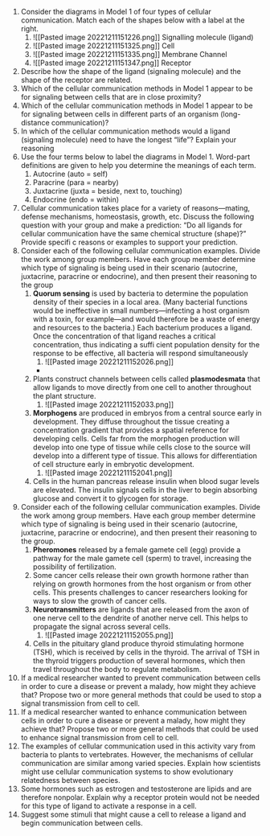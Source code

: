 1. Consider the diagrams in Model 1 of four types of cellular communication. Match each of the shapes below with a label at the right.
	1. ![[Pasted image 20221211151226.png]] Signalling molecule (ligand)
	2. ![[Pasted image 20221211151325.png]] Cell
	3. ![[Pasted image 20221211151335.png]] Membrane Channel
	4. ![[Pasted image 20221211151347.png]] Receptor
2. Describe how the shape of the ligand (signaling molecule) and the shape of the receptor are related.
3. Which of the cellular communication methods in Model 1 appear to be for signaling between cells that are in close proximity?
4. Which of the cellular communication methods in Model 1 appear to be for signaling between cells in different parts of an organism (long-distance communication)?
5. In which of the cellular communication methods would a ligand (signaling molecule) need to have the longest “life”? Explain your reasoning
6. Use the four terms below to label the diagrams in Model 1. Word-part definitions are given to help you determine the meanings of each term.
	1. Autocrine (auto = self)
	2. Paracrine (para = nearby)
	3. Juxtacrine (juxta = beside, next to, touching)
	4. Endocrine (endo = within)
7. Cellular communication takes place for a variety of reasons—mating, defense mechanisms, homeostasis, growth, etc. Discuss the following question with your group and make a prediction: “Do all ligands for cellular communication have the same chemical structure (shape)?” Provide specifi c reasons or examples to support your prediction.
8. Consider each of the following cellular communication examples. Divide the work among group members. Have each group member determine which type of signaling is being used in their scenario (autocrine, juxtacrine, paracrine or endocrine), and then present their reasoning to the group
	1. **Quorum sensing** is used by bacteria to determine the population density of their species in a local area. (Many bacterial functions would be ineffective in small numbers—infecting a host organism with a toxin, for example—and would therefore be a waste of energy and resources to the bacteria.) Each bacterium produces a ligand. Once the concentration of that ligand reaches a critical concentration, thus indicating a suffi cient population density for the response to be effective, all bacteria will respond simultaneously
		1. ![[Pasted image 20221211152026.png]]
		- 
	2. Plants construct channels between cells called **plasmodesmata** that allow ligands to move directly from one cell to another throughout the plant structure.
		1. ![[Pasted image 20221211152033.png]]
	3. **Morphogens** are produced in embryos from a central source early in development. They diffuse throughout the tissue creating a concentration gradient that provides a spatial reference for developing cells. Cells far from the morphogen production will develop into one type of tissue while cells close to the source will develop into a different type of tissue. This allows for differentiation of cell structure early in embryotic development.
		1. ![[Pasted image 20221211152041.png]]
	4. Cells in the human pancreas release insulin when blood sugar levels are elevated. The insulin signals cells in the liver to begin absorbing glucose and convert it to glycogen for storage.
9. Consider each of the following cellular communication examples. Divide the work among group members. Have each group member determine which type of signaling is being used in their scenario (autocrine, juxtacrine, paracrine or endocrine), and then present their reasoning to the group.
	1. **Pheromones** released by a female gamete cell (egg) provide a pathway for the male gamete cell (sperm) to travel, increasing the possibility of fertilization.
	2. Some cancer cells release their own growth hormone rather than relying on growth hormones from the host organism or from other cells. This presents challenges to cancer researchers looking for ways to slow the growth of cancer cells.
	3. **Neurotransmitters** are ligands that are released from the axon of one nerve cell to the dendrite of another nerve cell. This helps to propagate the signal across several cells.
		1. ![[Pasted image 20221211152055.png]]
	4. Cells in the pituitary gland produce thyroid stimulating hormone (TSH), which is received by cells in the thyroid. The arrival of TSH in the thyroid triggers production of several hormones, which then travel throughout the body to regulate metabolism.
10. If a medical researcher wanted to prevent communication between cells in order to cure a disease or prevent a malady, how might they achieve that? Propose two or more general methods that could be used to stop a signal transmission from cell to cell.
11. If a medical researcher wanted to enhance communication between cells in order to cure a disease or prevent a malady, how might they achieve that? Propose two or more general methods that could be used to enhance signal transmission from cell to cell.
12. The examples of cellular communication used in this activity vary from bacteria to plants to vertebrates. However, the mechanisms of cellular communication are similar among varied species. Explain how scientists might use cellular communication systems to show evolutionary relatedness between species.
13. Some hormones such as estrogen and testosterone are lipids and are therefore nonpolar. Explain why a receptor protein would not be needed for this type of ligand to activate a response in a cell.
14. Suggest some stimuli that might cause a cell to release a ligand and begin communication between cells.